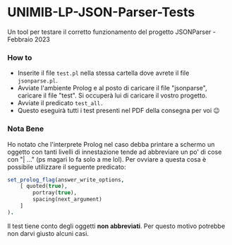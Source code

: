 # UNIMIB-LP-JSON-Parser-Tests
Un tool per testare il corretto funzionamento del progetto JSONParser - Febbraio 2023


### How to
- Inserite il file `test.pl` nella stessa cartella dove avrete il file `jsonparse.pl`.
- Avviate l'ambiente Prolog e al posto di caricare il file "jsonparse", caricare il file "test". Si occuperà lui di caricare il vostro progetto.
- Avviate il predicato `test_all.`
- Questo eseguirà tutti i test presenti nel PDF della consegna per voi 😉

### Nota Bene
Ho notato che l'interprete Prolog nel caso debba printare a schermo un oggetto con tanti livelli di innestazione tende ad abbreviare un po' di cose con "| ..." (ps magari lo fa solo a me lol). Per ovviare a questa cosa è possibile utilizzare il seguente predicato:
```prolog
set_prolog_flag(answer_write_options,
    [ quoted(true),
        portray(true),
        spacing(next_argument)
    ]
).
```

Il test tiene conto degli oggetti **non abbreviati**. Per questo motivo potrebbe non darvi giusto alcuni casi. 
